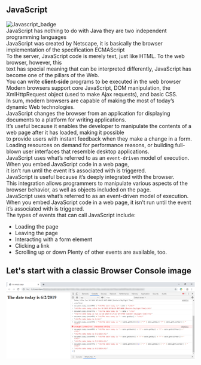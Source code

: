 ## JavaScript
![Javascript_badge](https://github.com/danielurra/javascript/assets/51704179/8e7091d2-ef91-4762-878c-420ab4cd67b4)<br>
JavaScript has nothing to do with Java they are two independent programming languages<br/>
JavaScript was created by Netscape, it is basically the browser implementation of the specification ECMAScript<br>
To the server, JavaScript code is merely text, just like HTML. To the web browser, however, this<br>
text has special meaning that can be interpreted differently, JavaScript has become one of the pillars of the Web.<br>
You can write **client-side** programs to be executed in the web browser<br>
Modern browsers support core JavaScript, DOM manipulation, the XmlHttpRequest object (used to make Ajax requests), and basic CSS. <br>
In sum, modern browsers are capable of making the most of today’s dynamic Web technologies. <br>
JavaScript changes the browser from an application for displaying documents to a platform for writing applications.<br>
It’s useful because it enables the developer to manipulate the contents of a web page after it has loaded, making it possible<br>
 to provide users with instant feedback when they make a change in a form.<br>
Loading resources on demand for performance reasons, or building full-blown user interfaces that resemble desktop applications.<br>
JavaScript uses what’s referred to as an `event-driven` model of execution. When you embed JavaScript code in a web page, <br>
it isn’t run until the event it’s associated with is triggered.<br>
JavaScript is useful because it’s deeply integrated with the browser.<br>
This integration allows programmers to manipulate various aspects of the browser behavior, as well as objects included on the page.<br>
JavaScript uses what’s referred to as an event-driven model of execution. <br>
When you embed JavaScript code in a web page, it isn’t run until the event it’s associated with is triggered.<br>
The types of events that can call JavaScript include:<br>
* Loading the page
* Leaving the page
* Interacting with a form element
* Clicking a link
* Scrolling up or down
Plenty of other events are available, too.<br>
## Let's start with a classic Browser Console image <br/>
<img src="images/javascript-and-browser-console.png" alt="" width="900px">
